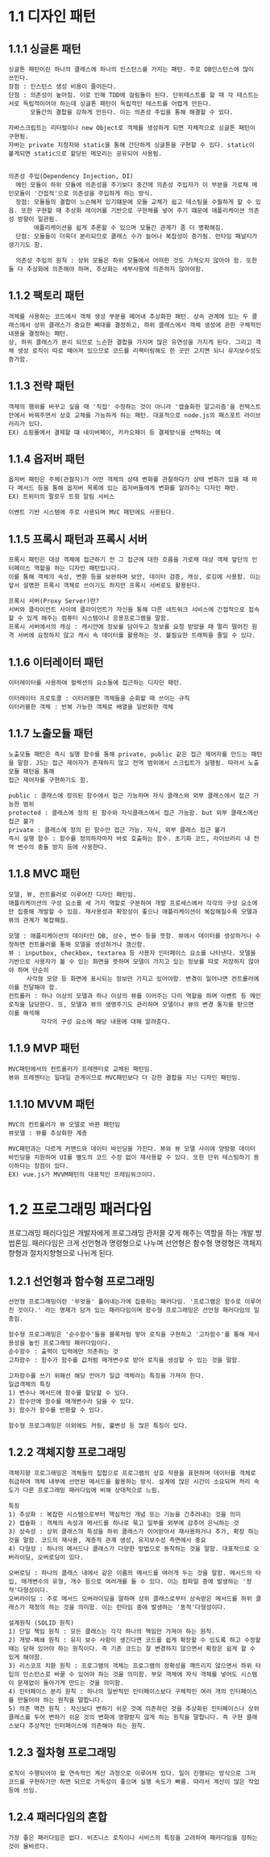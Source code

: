 # 1.1 디자인 패턴
  
  ## 1.1.1 싱글톤 패턴
    싱글톤 패턴이린 하나의 클래스에 하나의 인스턴스를 가지는 패턴. 주로 DB인스턴스에 많이 쓰인다.
    장점 : 인스턴스 생성 비용이 줄어든다.
    단점 : 의존성이 높아짐. 이로 인해 TDD에 걸림돌이 된다. 단위테스트를 할 때 각 테스트는 서로 독립적이어야 하는데 싱글톤 패턴이 독립적인 테스트를 어렵게 만든다.
          모듈간의 결합을 강하게 만든다. 이는 의존성 주입을 통해 해결할 수 있다.
    
    자바스크립트는 리터럴이나 new Object로 객체를 생성하게 되면 자체적으로 싱글톤 패턴이 구현됨.
    자바는 private 지정자와 static을 통해 간단하게 싱글톤을 구현할 수 있다. static이 붙게되면 static으로 할당된 메모리는 공유되어 사용됨.
    
    
    의존성 주입(Dependency Injection, DI)
      메인 모듈이 하위 모듈에 의존성을 주기보다 중간에 의존성 주입자가 이 부분을 가로채 메인모듈이 '간접적'으로 의존성을 주입하게 하는 방식.
      장점: 모듈들의 결합이 느슨해져 있기떄문에 모듈 교체가 쉽고 테스팅을 수월하게 할 수 있음. 또한 구현할 때 추상화 레이어를 기반으로 구현체를 넣어 주기 떄문에 애플리케이션 의존성 방향이 일관됨.
           애플리케이션을 쉽게 추론할 수 있으며 모듈간 관계가 좀 더 명확해짐.
      단점: 모듈들이 더욱더 분리되므로 클래스 수가 늘어나 복잡성이 증가됨. 런타임 패널티가 생기기도 함.
      
      의존성 주입의 원칙 : 상위 모듈은 하위 모듈에서 어떠한 것도 가져오지 않아야 함. 또한 둘 다 추상화에 의존해야 하며, 추상화는 세부사항에 의존하지 않아야함.
  
  ## 1.1.2 팩토리 패턴
    객체를 사용하는 코드에서 객체 생성 부분을 뗴어내 추상화한 패턴. 상속 관계에 있는 두 클래스에서 상위 클래스가 중요한 뼈대를 결정하고, 하위 클래스에서 객체 생성에 관한 구체적인 내용을 결정하는 패턴.
    상, 하위 클래스가 분리 되므로 느슨한 결합을 가지며 많은 유연성을 가지게 된다. 그리고 객체 생성 로직이 따로 뗴어져 있으므로 코드를 리팩터링해도 한 곳만 고치면 되니 유지보수성도 증가함.
    
  ## 1.1.3 전략 패턴
    객체의 행위를 바꾸고 싶을 때 '직접' 수정하는 것이 아니라 '캡슐화한 알고리즘'을 컨텍스트 안에서 바꿔주면서 상호 교체를 가능하게 하는 패턴. 대표적으로 node.js의 패스포트 라이브러리가 있다.
    EX) 쇼핑몰에서 결제할 떄 네이버페이, 카카오페이 등 결제방식을 선택하는 예
   
  ## 1.1.4 옵저버 패턴
    옵저버 패턴은 주체(관찰자)가 어떤 객체의 상태 변화를 관찰하다가 상태 변화가 있을 때 마다 메서드 등을 통해 옵저버 목록에 있는 옵저버들에게 변화를 알려주는 디자인 패턴.
    EX) 트위터의 팔로우 트윗 알림 서비스
    
    이벤트 기반 시스템에 주로 사용되며 MVC 패턴에도 사용된다. 
    
  ## 1.1.5 프록시 패턴과 프록시 서버
    프록시 패턴은 대상 객체에 접근하기 전 그 접근에 대한 흐름을 가로채 대상 객체 앞단의 인터페이스 역할을 하는 디자인 패턴입니다.
    이를 통해 객체의 속성, 변환 등을 보완하며 보안, 데이터 검증, 캐싱, 로깅에 사용함. 이는 앞서 설명한 프록시 객체로 쓰이기도 하지만 프록시 서버로도 활용된다.
    
    프록시 서버(Proxy Server)란?
    서버와 클라이언트 사이에 클라이언트가 자신을 통해 다른 네트워크 서비스에 간접적으로 접속할 수 있게 해주는 컴퓨터 시스템이나 응용프로그램을 말함.
    프록시 서버에서의 캐싱 : 캐시안에 정보를 담아두고 정보를 요청 받았을 때 멀리 떨어진 원격 서버에 요청하지 않고 캐시 속 데이터를 활용하는 것. 불필요한 트래픽을 줄일 수 있다.
    
  ## 1.1.6 이터레이터 패턴
    이터레이터를 사용하여 컬렉션의 요소들에 접근하는 디자인 패턴.

    이터레이터 프로토콜 : 이터러블한 객체들을 순회할 때 쓰이는 규칙
    이터러블한 객체 : 반복 가능한 객체로 배열을 일반화한 객체
    
  ## 1.1.7 노출모듈 패턴
    노출모듈 패턴은 즉시 실행 함수를 통해 private, public 같은 접근 제어자를 만드는 패턴을 말함. JS는 접근 제어자가 존재하지 않고 전역 범위에서 스크립트가 실행됨. 따라서 노출모듈 패턴을 통해 
    접근 제어자를 구현하기도 함.

    public : 클래스에 정의된 함수에서 접근 가능하며 자식 클래스와 외부 클래스에서 접근 가능한 범위
    protected : 클래스에 정의 된 함수와 자식클래스에서 접근 가능함. but 외부 클래스에선 접근 불가
    private : 클래스에 정의 된 함수만 접근 가능. 자식, 외부 클래스 접근 불가
    즉시 실행 함수 : 함수를 정의하자마자 바로 호출하는 함수. 초기화 코드, 라이브러리 내 전역 변수의 충돌 방지 등에 사용한다.
    
  ## 1.1.8 MVC 패턴
    모델, 뷰, 컨트롤러로 이루어진 디자인 패턴임.
    애플리케이션의 구성 요소를 세 가지 역할로 구분하여 개발 프로세스에서 각각의 구성 요소에만 집중해 개발할 수 있음. 재사용성과 확장성이 좋으나 애플리케이션이 복잡해질수록 모델과 뷰의 관계가 복잡해짐.

    모델 : 애플리케이션의 데이터인 DB, 상수, 변수 등을 뜻함. 뷰에서 데이터를 생성하거나 수정하면 컨트롤러를 통해 모델을 생성하거나 갱신함.
    뷰 : inputbox, checkbox, textarea 등 사용자 인터페이스 요소를 나타낸다. 모델을 기반으로 사용자가 볼 수 있는 화면을 뜻하며 모델이 가지고 있는 정보를 따로 저장하지 않아야 하며 단순히 
         사각형 모양 등 화면에 표시되는 정보만 가지고 있어야함. 변경이 일어나면 컨트롤러에 이를 전달해야 함.
    컨트롤러 : 하나 이상의 모델과 하나 이상의 뷰를 이어주는 다리 역할을 하며 이벤트 등 메인 로직을 담당한다. 또, 모델과 뷰의 생명주기도 관리하며 모델이나 뷰의 변경 통지를 받으면 이를 해석해
             각각의 구성 요소에 해당 내용에 대해 알려준다.
           
  ## 1.1.9 MVP 패턴
    MVC패턴에서의 컨트롤러가 프레젠터로 교체된 패턴임.
    뷰와 프레젠터는 일대일 관계이므로 MVC패턴보다 더 강한 결합을 지닌 디자인 패턴임.
  
  ## 1.1.10 MVVM 패턴
    MVC의 컨트롤러가 뷰 모델로 바뀐 패턴임
    뷰모델 : 뷰를 추상화한 계층

    MVC패턴과는 다르게 커맨드와 데이터 바인딩을 가진다. 뷰와 뷰 모델 사이에 양방향 데이터 바인딩을 지원하여 UI를 별도의 코드 수정 없이 재사용할 수 있다. 또한 단위 테스팅하기 용이하다는 장점이 있다.
    EX) vue.js가 MVVM패턴의 대표적인 프레임워크이다.
 
# 1.2 프로그래밍 패러다임
  프로그래밍 패러다임은 개발자에게 프로그래밍 관저믈 갖게 해주는 역할을 하는 개발 방법론임.
  패러다임은 크게 선언형과 명령형으로 나누며 선언형은 함수형 명령형은 객체지향형과 절차지향형으로 나뉘게 된다.
  
  ## 1.2.1 선언형과 함수형 프로그래밍
    선언형 프로그래밍이란 '무엇을' 풀어내는가에 집중하는 패러다임. '프로그램은 함수로 이루어진 것이다.' 라는 명제가 담겨 있는 패러다임이며 함수형 프로그래밍은 선언형 패러다임의 일종임.
    
    함수형 프로그래밍은 '순수함수'들을 블록처럼 쌓아 로직을 구현하고 '고차함수'를 통해 재사용성을 높인 프로그래밍 패러다임이다.
    순수함수 : 출력이 입력에만 의존하는 것
    고차함수 : 함수가 함수를 값처럼 매개변수로 받아 로직을 생성할 수 있는 것을 말함.
    
    고차함수를 쓰기 위해선 해당 언어가 일급 객체라는 특징을 가져야 한다.
    일급객체의 특징 
    1) 변수나 메서드에 함수를 할당할 수 있다.
    2) 함수안에 함수를 매개변수라 담을 수 있다.
    3) 함수가 함수를 반환할 수 있다.
    
    함수형 프로그래밍은 이외에도 커링, 불변성 등 많은 특징이 있다.

  ## 1.2.2 객체지향 프로그래밍
    객체지향 프로그래밍은 객체들의 집합으로 프로그램의 상호 작용을 표현하며 데이터를 객체로 취급하여 객체 내부에 선언된 메서드를 활용하는 방식. 설계에 많은 시간이 소요되며 처리 속도가 다른 프로그래밍 패러다임에 비해 상대적으로 느림.
    
    특징 
    1) 추상화 : 복잡한 시스템으로부터 핵심적인 개념 또는 기능을 간추려내는 것을 의미
    2) 캡슐화 : 객체의 속성과 메서드를 하나로 묶고 일부를 외부에 감추어 은닉하는 것
    3) 상속성 : 상위 클래스의 특성을 하위 클래스가 이어받아서 재사용하거나 추가, 확장 하는것을 말함. 코드의 재사용, 계층적 관계 생성, 유지보수성 측면에서 중요
    4) 다형성 : 하나의 메서드나 클래스가 다양한 방법으로 동작하는 것을 말함. 대표적으로 오버라이딩, 오버로딩이 있다.
    
    오버로딩 : 하나의 클래스 내에서 같은 이름의 메서드를 여러개 두는 것을 말함. 메서드의 타입, 매개변수의 유형, 개수 등으로 여러개를 둘 수 있다. 이는 컴파일 중에 발생하는 '정적'다형성이다.
    오버라이딩 : 주로 메서드 오버라이딩을 말하며 상위 클래스로부터 상속받은 메서드를 하위 클래스가 재정의 하는 것을 의미함. 이는 런타임 중에 발생하는 '동적'다형성이다.
    
    설계원칙 (SOLID 원칙)
    1) 단일 책임 원칙 : 모든 클래스는 각각 하나의 책임만 가져야 하는 원칙.
    2) 개방-폐쇄 원칙 : 유지 보수 사항이 생긴다면 코드를 쉽게 확장할 수 있도록 하고 수정할 때는 닫혀 있어야 하는 원칙이다. 즉 기존 코드는 잘 변경하지 않으면서 확장은 쉽게 할 수 있게 해야함.
    3) 리스코프 치환 원칙 : 프로그램의 객체는 프로그램의 정확성을 깨뜨리지 않으면서 하위 타입의 인스턴스로 바꿀 수 있어야 하는 것을 의미함. 부모 객체에 자식 객체를 넣어도 시스템이 문제없이 돌아가게 만드는 것을 의미함.
    4) 인터페이스 분리 원칙 : 하나의 일반적인 인터페이스보다 구체적인 여러 개의 인터페이스를 만들어야 하는 원칙을 말합니다.
    5) 의존 역전 원칙 : 자신보다 변하기 쉬운 것에 의존하던 것을 추상화된 인터페이스나 상위 클래스를 두어 변하기 쉬운 것의 변화에 영향받지 않게 하는 원칙을 말합니다. 즉 구현 클래스보다 추상적인 인터페이스에 의존해야 하는 원칙.
  
  ## 1.2.3 절차형 프로그래밍
    로직이 수행되어야 할 연속적인 계산 과정으로 이루어져 있다. 일이 진행되는 방식으로 그저 코드를 구현하기만 하면 되므로 가독성이 좋으며 실행 속도가 빠름. 따라서 계산이 많은 작업 등에 쓰임.
    
  ## 1.2.4 패러다임의 혼합
    가장 좋은 패러다임은 없다. 비즈니스 로직이나 서비스의 특징을 고려하여 패러다임을 정하는 것이 올바르다.
    
    
    
    
